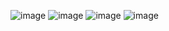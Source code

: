 
![image](https://user-images.githubusercontent.com/106614070/223841090-b2146ed8-c4be-4b27-b190-c39c77d21466.png)
![image](https://user-images.githubusercontent.com/106614070/224590973-df2f3ace-6a63-4069-9218-dd1b49fe0f38.png)
![image](https://user-images.githubusercontent.com/106614070/224591070-c2679ef3-3d8f-4756-b2be-d0ad85cd43f7.png)
![image](https://user-images.githubusercontent.com/106614070/224591145-b29345ce-91c4-4cd6-838a-3c52d99c33c1.png)

